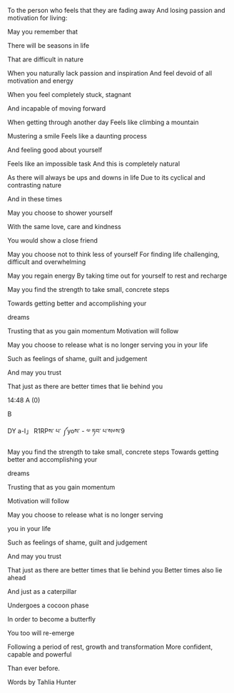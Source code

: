 
To the person who feels that they are fading away And losing passion and motivation for living:

May you remember that

There will be seasons in life

That are difficult in nature

When you naturally lack passion and inspiration And feel devoid of all motivation and energy

When you feel completely stuck, stagnant

And incapable of moving forward

When getting through another day Feels like climbing a mountain

Mustering a smile Feels like a daunting process

And feeling good about yourself

Feels like an impossible task And this is completely natural

As there will always be ups and downs in life Due to its cyclical and contrasting nature

And in these times

May you choose to shower yourself

With the same love, care and kindness

You would show a close friend

May you choose not to think less of yourself For finding life challenging, difficult and overwhelming

May you regain energy By taking time out for yourself to rest and recharge

May you find the strength to take small, concrete steps

Towards getting better and accomplishing your

dreams

Trusting that as you gain momentum Motivation will follow

May you choose to release what is no longer serving you in your life

Such as feelings of shame, guilt and judgement

And may you trust

That just as there are better times that lie behind you

14:48 A (0)

B

DY a-I」 R1RPས་ པ་ ༼yoས་ - ༧ ཏབ་ པ་ས༦ས་9

May you find the strength to take small, concrete steps Towards getting better and accomplishing your

dreams

Trusting that as you gain momentum

Motivation will follow

May you choose to release what is no longer serving

you in your life

Such as feelings of shame, guilt and judgement

And may you trust

That just as there are better times that lie behind you Better times also lie ahead

And just as a caterpillar

Undergoes a cocoon phase

In order to become a butterfly

You too will re-emerge

Following a period of rest, growth and transformation More confident, capable and powerful

Than ever before.

Words by Tahlia Hunter